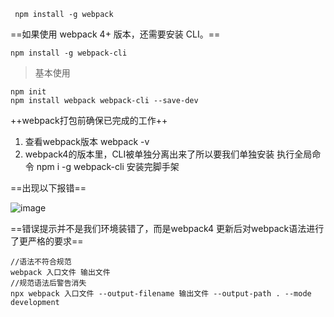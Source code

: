 
```
 npm install -g webpack
```
==如果使用 webpack 4+ 版本，还需要安装 CLI。==

```
npm install -g webpack-cli
```
> 基本使用

```
npm init
npm install webpack webpack-cli --save-dev
```

++webpack打包前确保已完成的工作++
1. 查看webpack版本 webpack -v
2. webpack4的版本里，CLI被单独分离出来了所以要我们单独安装  执行全局命令 npm i -g webpack-cli 安装完脚手架

==出现以下报错==

![image](http://localhost/book/webpack-1.png)

==错误提示并不是我们环境装错了，而是webpack4 更新后对webpack语法进行了更严格的要求==


```
//语法不符合规范
webpack 入口文件 输出文件
//规范语法后警告消失
npx webpack 入口文件 --output-filename 输出文件 --output-path . --mode development 
```

